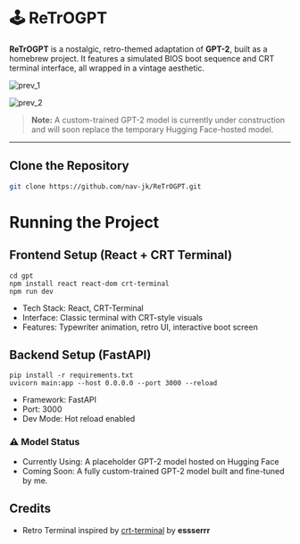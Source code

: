 # 🕹️ ReTrOGPT

**ReTrOGPT** is a nostalgic, retro-themed adaptation of **GPT-2**, built as a homebrew project. It features a simulated BIOS boot sequence and CRT terminal interface, all wrapped in a vintage aesthetic.

![prev_1](./preview1.png)

![prev_2](./preview2.png)

>  **Note:** A custom-trained GPT-2 model is currently under construction and will soon replace the temporary Hugging Face-hosted model.

---

##  Clone the Repository

```bash
git clone https://github.com/nav-jk/ReTrOGPT.git
```
#  Running the Project
## Frontend Setup (React + CRT Terminal)

```
cd gpt
npm install react react-dom crt-terminal
npm run dev

```

- Tech Stack: React, CRT-Terminal
- Interface: Classic terminal with CRT-style visuals
- Features: Typewriter animation, retro UI, interactive boot screen

## Backend Setup (FastAPI)
```
pip install -r requirements.txt
uvicorn main:app --host 0.0.0.0 --port 3000 --reload
```
- Framework: FastAPI
- Port: 3000
- Dev Mode: Hot reload enabled

### ⚠️ Model Status
-  Currently Using: A placeholder GPT-2 model hosted on Hugging Face
-  Coming Soon: A fully custom-trained GPT-2 model built and fine-tuned by me.

##  Credits

- Retro Terminal inspired by [crt-terminal](https://github.com/essserrr/crt-terminal) by **essserrr**
